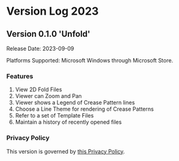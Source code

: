 # Version Log 2023

## Version 0.1.0 'Unfold'
Release Date: 2023-09-09

Platforms Supported: Microsoft Windows through Microsoft Store.

### Features
1. View 2D Fold Files
1. Viewer can Zoom and Pan
1. Viewer shows a Legend of Crease Pattern lines
1. Choose a Line Theme for rendering of Crease Patterns
1. Refer to a set of Template Files
1. Maintain a history of recently opened files


### Privacy Policy
This version is governed by [this Privacy Policy](https://github.com/foldzmith/foldzmith.public/blob/main/PrivacyPolicy/PrivacyPolicy-2023-09.md).

